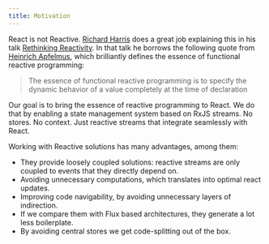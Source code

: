 ```yaml
---
title: Motivation
---
```


React is not Reactive. [Richard Harris](https://twitter.com/Rich_Harris) does a
great job explaining this in his talk [Rethinking Reactivity](https://www.youtube.com/watch?v=AdNJ3fydeao).
In that talk he borrows the following quote from [Heinrich Apfelmus](https://apfelmus.nfshost.com/),
which brilliantly defines the essence of functional reactive programming:

> The essence of functional reactive programming is to specify the dynamic
behavior of a value completely at the time of declaration

Our goal is to bring the essence of reactive programming to React. We do that by
enabling a state management system based on RxJS streams. No stores. No context.
Just reactive streams that integrate seamlessly with React.

Working with Reactive solutions has many advantages, among them:
- They provide loosely coupled solutions: reactive streams are only coupled to events that they directly depend on.
- Avoiding unnecessary computations, which translates into optimal react updates.
- Improving code navigability, by avoiding unnecessary layers of indirection.
- If we compare them with Flux based architectures, they generate a lot less boilerplate.
- By avoiding central stores we get code-splitting out of the box.
